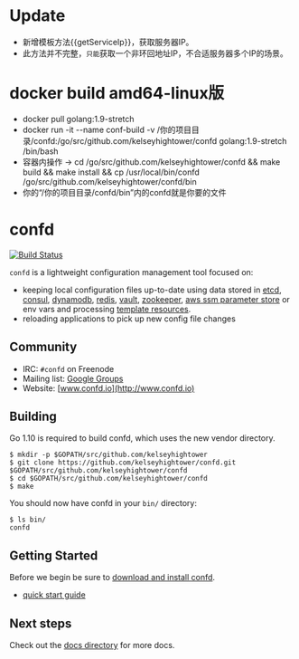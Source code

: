# Update
* 新增模板方法{{getServiceIp}}，获取服务器IP。
* 此方法并不完整，`只能`获取一个非环回地址IP，不合适服务器多个IP的场景。

# docker build amd64-linux版
* docker pull golang:1.9-stretch
* docker run -it --name conf-build -v /你的项目目录/confd:/go/src/github.com/kelseyhightower/confd golang:1.9-stretch /bin/bash
* 容器内操作 -> cd /go/src/github.com/kelseyhightower/confd && make build && make install && cp /usr/local/bin/confd /go/src/github.com/kelseyhightower/confd/bin
* 你的“/你的项目目录/confd/bin”内的confd就是你要的文件

# confd

[![Build Status](https://travis-ci.org/kelseyhightower/confd.svg?branch=master)](https://travis-ci.org/kelseyhightower/confd)

`confd` is a lightweight configuration management tool focused on:

* keeping local configuration files up-to-date using data stored in [etcd](https://github.com/coreos/etcd),
  [consul](http://consul.io), [dynamodb](http://aws.amazon.com/dynamodb/), [redis](http://redis.io),
  [vault](https://vaultproject.io), [zookeeper](https://zookeeper.apache.org), [aws ssm parameter store](https://aws.amazon.com/ec2/systems-manager/) or env vars and processing [template resources](docs/template-resources.md).
* reloading applications to pick up new config file changes

## Community

* IRC: `#confd` on Freenode
* Mailing list: [Google Groups](https://groups.google.com/forum/#!forum/confd-users)
* Website: [www.confd.io](http://www.confd.io)

## Building

Go 1.10 is required to build confd, which uses the new vendor directory.

```
$ mkdir -p $GOPATH/src/github.com/kelseyhightower
$ git clone https://github.com/kelseyhightower/confd.git $GOPATH/src/github.com/kelseyhightower/confd
$ cd $GOPATH/src/github.com/kelseyhightower/confd
$ make
```

You should now have confd in your `bin/` directory:

```
$ ls bin/
confd
```

## Getting Started

Before we begin be sure to [download and install confd](docs/installation.md).

* [quick start guide](docs/quick-start-guide.md)

## Next steps

Check out the [docs directory](docs) for more docs.
